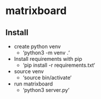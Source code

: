 # matrixboard

## Install
- create python venv
  - ‘python3 -m venv .‘
- Install requirements with pip
  - ‘pip install -r requirements.txt‘
- source venv
  - ‘source bin/activate‘
- run matrixboard
  - ‘python3 server.py‘
  
  
